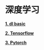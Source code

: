 # 深度学习

[**1. dl basic**](1_dl_basic)

[**2. Tensorflow**](2_tensorflow)

[**3. Pytorch**](3_pytorch)

